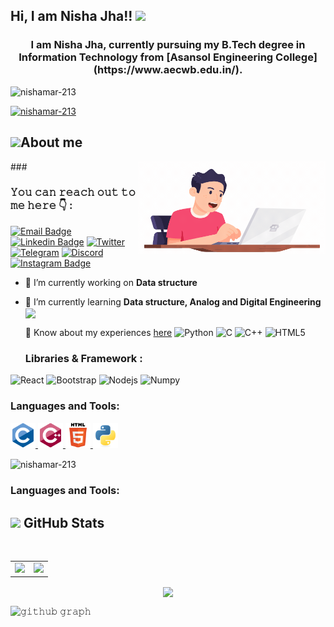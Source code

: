 ## Hi, I am Nisha Jha!! <img src="https://raw.githubusercontent.com/thepranaygupta/thepranaygupta/main/src/wave.gif" width="30px">
<h3 align="center"> I am Nisha Jha, currently pursuing my B.Tech degree in Information Technology from [Asansol Engineering College](https://www.aecwb.edu.in/).</h3>

<p align="left"> <img src="https://komarev.com/ghpvc/?username=nishamar-213&label=Profile%20views&color=0e75b6&style=flat" alt="nishamar-213" /> </p>

<p align="left"> <a href="https://github.com/ryo-ma/github-profile-trophy"><img src="https://github-profile-trophy.vercel.app/?username=nishamar-213" alt="nishamar-213" /></a> </p>
<h2><img src="https://github.com/M0nica/M0nica/blob/main/octomonica/m0nica-octocat-rotating.gif?raw=true" width="70"><b>About me</b></h2>
<img align='right' src="https://github.com/bhargav-joshi/bhargav-joshi/blob/master/Assets/programmer-crop.gif" width="300">
### <h3 align="left">𝚈𝚘𝚞 𝚌𝚊𝚗 𝚛𝚎𝚊𝚌𝚑 𝚘𝚞𝚝 𝚝𝚘 𝚖𝚎 𝚑𝚎𝚛𝚎 👇 :   </h3>
<p align="left">
  


[![Email Badge](https://img.shields.io/badge/-Email-c14438?style=flat-square&logo=Gmail&logoColor=white&link=mailto:kumarinidhimain@gmail.com)](mailto:Nishajha828207.com)
[![Linkedin Badge](https://img.shields.io/badge/-LinkedIn-blue?style=flat-square&logo=Linkedin&logoColor=white&link=https://www.linkedin.com/in/nidhi-singh04/)](https://www.linkedin.com/in/nisha-jha-b33248206/)
[![Twitter](https://img.shields.io/badge/Twitter-1DA1F2?style=flat-square&logo=twitter&logoColor=white)](https://twitter.com/home?lang=en)
[![Telegram](https://img.shields.io/badge/-Telegram-blue?style=flat-square&logo=Telegram&logoColor=white)](https://telegr.am/index)
[![Discord](https://img.shields.io/badge/-Discord-7289DA?style=flat-square&logo=discord&logoColor=white)](https://support.discord.com/hc/en-us/community/posts/360056220432-Login)
[![Instagram Badge](https://img.shields.io/badge/-Instagram-purple?style=flat-square&logo=instagram&logoColor=white&link=https://instagram.com/)](https://instagram.com/)

- 🔭 I’m currently working on **Data structure**

- 🌱 I’m currently learning **Data structure, Analog and Digital Engineering**
  <img align="center" src="https://github-readme-stats.vercel.app/api/<CARD_TYPE>/?username=<Nisha Jha>&theme=<THEME_NAME>" />
  
  📄 Know about my experiences [here](https://www.linkedin.com/in/nisha-jha-b33248206/) 
![Python](https://img.shields.io/badge/-Python-black?style=flat-square&logo=Python)
![C](https://img.shields.io/badge/-C-00599C?style=flat-square&logo=c)
![C++](https://img.shields.io/badge/-C++-00599C?style=flat-square&logo=cplusplus)
![HTML5](https://img.shields.io/badge/-HTML5-E34F26?style=flat-square&logo=html5&logoColor=white)
  
  ### Libraries & Framework :

![React](https://img.shields.io/badge/-React-black?style=flat-square&logo=react)
![Bootstrap](https://img.shields.io/badge/-Bootstrap-563D7C?style=flat-square&logo=bootstrap)
![Nodejs](https://img.shields.io/badge/-Nodejs-black?style=flat-square&logo=Node.js)
![Numpy](https://img.shields.io/badge/Numpy%20-%23013243.svg?logo=numpy&style=flat-square&logoColor=white)





<h3 align="left">Languages and Tools:</h3>
<p align="left"> <a href="https://www.cprogramming.com/" target="_blank"> <img src="https://raw.githubusercontent.com/devicons/devicon/master/icons/c/c-original.svg" alt="c" width="40" height="40"/> </a> <a href="https://www.w3schools.com/cpp/" target="_blank"> <img src="https://raw.githubusercontent.com/devicons/devicon/master/icons/cplusplus/cplusplus-original.svg" alt="cplusplus" width="40" height="40"/> </a> <a href="https://www.w3.org/html/" target="_blank"> <img src="https://raw.githubusercontent.com/devicons/devicon/master/icons/html5/html5-original-wordmark.svg" alt="html5" width="40" height="40"/> </a> <a href="https://www.python.org" target="_blank"> <img src="https://raw.githubusercontent.com/devicons/devicon/master/icons/python/python-original.svg" alt="python" width="40" height="40"/> </a> </p>

<p><img align="center" src="https://github-readme-stats.vercel.app/api/top-langs?username=nishamar-213&show_icons=true&locale=en&layout=compact" alt="nishamar-213" /></p>
<h3 align="left"><b>Languages and Tools:</b></h3>
<h2><img src="https://media.giphy.com/media/gJnjM552Kz2uUQvJEf/giphy.gif" width="40"> <b>GitHub Stats</b></h2>

<br/>

<table>

<td>
  
<img src="https://github-readme-stats.vercel.app/api?username=Nisha213-mar&include_all_commits=true&count_private=true&show_icons=true&line_height=20&theme=synthwave"/>
<td><img src="https://github-readme-stats.vercel.app/api/top-langs?username=Nisha213-mar&show_icons=true&locale=en&layout=compact&theme=blue-green" />
</td>

</table>
<p align="center">
<img align="center" src="https://github-readme-streak-stats.herokuapp.com/?user=Nisha213-mar&theme=blue-green" />
</p>

![𝚐𝚒𝚝𝚑𝚞𝚋 𝚐𝚛𝚊𝚙𝚑](https://activity-graph.herokuapp.com/graph?username=Nisha213-mar&theme=react-dark&hide_border=github_dark)



